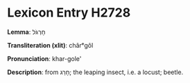 # Lexicon Entry H2728

**Lemma**: חָרְגֹּל

**Transliteration (xlit)**: chârᵉgôl

**Pronunciation**: khar-gole'

**Description**:
from חָרַג; the leaping insect, i.e. a locust; beetle.
